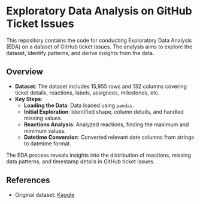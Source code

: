 # Exploratory Data Analysis on GitHub Ticket Issues

This repository contains the code for conducting Exploratory Data Analysis (EDA) on a dataset of GitHub ticket issues. The analysis aims to explore the dataset, identify patterns, and derive insights from the data.

## Overview

- **Dataset**: The dataset includes 15,955 rows and 132 columns covering ticket details, reactions, labels, assignees, milestones, etc.
- **Key Steps**:
  - **Loading the Data**: Data loaded using `pandas`.
  - **Initial Exploration**: Identified shape, column details, and handled missing values.
  - **Reactions Analysis**: Analyzed reactions, finding the maximum and minimum values.
  - **Datetime Conversion**: Converted relevant date columns from strings to datetime format.

The EDA process reveals insights into the distribution of reactions, missing data patterns, and timestamp details in GitHub ticket issues.

## References

- Original dataset: [Kaggle](https://www.kaggle.com/datasets/tobiasbueck/helpdesk-github-tickets)
